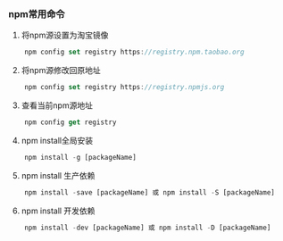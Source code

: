 ### npm常用命令
1.  将npm源设置为淘宝镜像
```js
    npm config set registry https://registry.npm.taobao.org
```
2. 将npm源修改回原地址
```js
    npm config set registry https://registry.npmjs.org
```
3. 查看当前npm源地址
```js
    npm config get registry
```
4. npm install全局安装
```js
    npm install -g [packageName]
```
5.  npm install 生产依赖
```js
    npm install -save [packageName] 或 npm install -S [packageName]
```
6. npm install 开发依赖
```js
    npm install -dev [packageName] 或 npm install -D [packageName]
